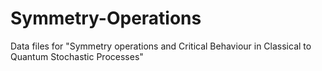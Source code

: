 # Symmetry-Operations
Data files for "Symmetry operations and Critical Behaviour in Classical to Quantum Stochastic Processes"
